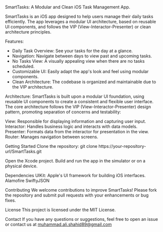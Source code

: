SmartTasks: A Modular and Clean iOS Task Management App.

SmartTasks is an iOS app designed to help users manage their daily tasks efficiently. The app leverages a modular UI architecture, based on reusable UI components, and follows the VIP (View-Interactor-Presenter) or clean architecture principles.

Features:
- Daily Task Overview: See your tasks for the day at a glance.
- Navigation: Navigate between days to view past and upcoming tasks.
- No Tasks View: A visually appealing view when there are no tasks scheduled.
- Customizable UI: Easily adapt the app's look and feel using modular components.
- Clean Architecture: The codebase is organized and maintainable due to the VIP architecture.

Architecture:
SmartTasks is built upon a modular UI foundation, using reusable UI components to create a consistent and flexible user interface. The core architecture follows the VIP (View-Interactor-Presenter) design pattern, promoting separation of concerns and testability:

View: Responsible for displaying information and capturing user input.
Interactor: Handles business logic and interacts with data models.
Presenter: Formats data from the interactor for presentation in the view.
Router: Manages navigation between screens.

Getting Started
Clone the repository: git clone https://your-repository-url/SmartTasks.git

Open the Xcode project.
Build and run the app in the simulator or on a physical device.

Dependencies
UIKit: Apple's UI framework for building iOS interfaces.
Alamofire
SwiftyJSON

Contributing
We welcome contributions to improve SmartTasks! Please fork the repository and submit pull requests with your enhancements or bug fixes.

License
This project is licensed under the MIT License.

Contact
If you have any questions or suggestions, feel free to open an issue or contact us at muhammad.ali.shahid89@gmail.com
